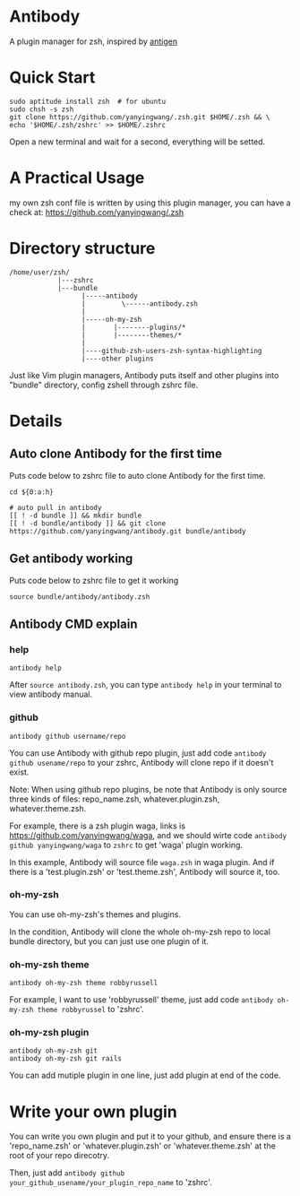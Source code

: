 Antibody
=======

A plugin manager for zsh, inspired by [antigen](https://github.com/zsh-users/antigen#antigen-theme)


# Quick Start
```shell
sudo aptitude install zsh  # for ubuntu
sudo chsh -s zsh
git clone https://github.com/yanyingwang/.zsh.git $HOME/.zsh && \
echo '$HOME/.zsh/zshrc' >> $HOME/.zshrc
```
Open a new terminal and wait for a second, everything will be setted.


# A Practical Usage
my own zsh conf file is written by using this plugin manager, you can have a check at: https://github.com/yanyingwang/.zsh



# Directory structure

```shell
/home/user/zsh/
            |---zshrc
            |---bundle
                  |-----antibody
                  |         \------antibody.zsh
                  |
                  |-----oh-my-zsh
                  |       |--------plugins/*
                  |       |--------themes/*
                  |
                  |----github-zsh-users-zsh-syntax-highlighting
                  |----other plugins
```
Just like Vim plugin managers, Antibody puts itself and other plugins into "bundle" directory, config zshell through zshrc file.


# Details
## Auto clone Antibody for the first time

Puts code below to zshrc file to auto clone Antibody for the first time.
```shell
cd ${0:a:h}

# auto pull in antibody
[[ ! -d bundle ]] && mkdir bundle
[[ ! -d bundle/antibody ]] && git clone https://github.com/yanyingwang/antibody.git bundle/antibody
```

## Get antibody working
Puts code below to zshrc file to get it working
```shell
source bundle/antibody/antibody.zsh
```

## Antibody CMD explain

### help
```shell
antibody help
```
After `source antibody.zsh`, you can type `antibody help` in your terminal to view antibody manual.

### github
```shell
antibody github username/repo
```
You can use Antibody with github repo plugin, just add code `antibody github usename/repo` to your zshrc, Antibody will clone repo if it doesn't exist.

Note: When using github repo plugins, be note that Antibody is only source three kinds of files: repo_name.zsh, whatever.plugin.zsh, whatever.theme.zsh.

For example, there is a zsh plugin waga, links is https://github.com/yanyingwang/waga, and we should wirte code `antibody github yanyingwang/waga` to `zshrc` to get 'waga' plugin working.

In this example, Antibody will source file `waga.zsh` in waga plugin. And if there is a 'test.plugin.zsh' or 'test.theme.zsh', Antibody will source it, too.


### oh-my-zsh
You can use oh-my-zsh's themes and plugins.

In the condition, Antibody will clone the whole oh-my-zsh repo to local bundle directory, but you can just use one plugin of it.

### oh-my-zsh theme
```shell
antibody oh-my-zsh theme robbyrussell
```

For example, I want to use 'robbyrussell' theme, just add code `antibody oh-my-zsh theme robbyrussel` to 'zshrc'.


### oh-my-zsh plugin
```shell
antibody oh-my-zsh git
antibody oh-my-zsh git rails
```
You can add mutiple plugin in one line, just add plugin at end of the code.



# Write your own plugin
You can write you own plugin and put it to your github, and ensure there is a 'repo_name.zsh' or 'whatever.plugin.zsh' or 'whatever.theme.zsh' at the root of your repo direcotry.

Then, just add `antibody github your_github_usename/your_plugin_repo_name` to 'zshrc'.







